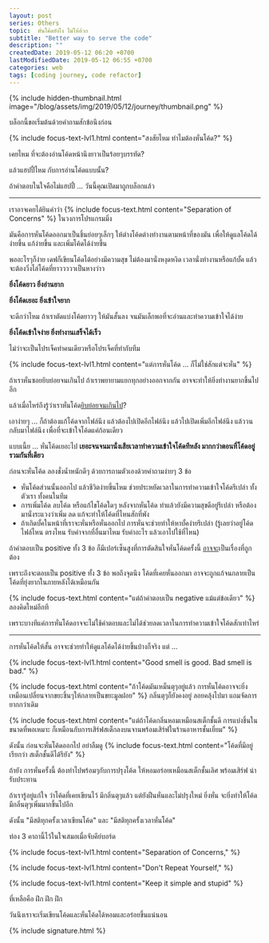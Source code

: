 ```yaml
---
layout: post 
series: Others
topic:  หั่นโค้ดยังไง ไม่ให้อ้วก
subtitle: "Better way to serve the code"
description: ""
createdDate: 2019-05-12 06:20 +0700
lastModifiedDate: 2019-05-12 06:55 +0700
categories: web
tags: [coding journey, code refactor]
---
```

{% include hidden-thumbnail.html image="/blog/assets/img/2019/05/12/journey/thumbnail.png" %}

บล็อกนี้ขอเริ่มต้นด้วยคำถามสักข้อนึงก่อน 

{% include focus-text-lvl1.html content="สงสัยไหม ทำไมต้องหั่นโค้ด?" %} 

เคยไหม ที่จะต้องอ่านโค้ดหน้านึงยาวเป็นร้อยๆบรรทัด?

แล้วแฮปปี้ไหม กับการอ่านโค้ดแบบนั้น?

ถ้าคำตอบในใจคือไม่แฮปปี้ ... วันนี้คุณเปิดมาถูกบล็อกแล้ว

----

เราอาจเคยได้ยินคำว่า {% include focus-text.html content="Separation of Concerns" %} ในวงการโปรแกรมมิ่ง

มันคือการหั่นโค้ดออกมาเป็นชิ้นย่อยๆเล็กๆ ให้ต่างโค้ดต่างทำงานตามหน้าที่ของมัน เพื่อให้ดูแลโค้ดได้ง่ายขึ้น แก้ง่ายขึ้น และเพิ่มโค้ดได้ง่ายขึ้น

พออะไรๆก็ง่าย เดฟก็เขียนโค้ดได้อย่างมีความสุข ไม่ต้องมานั่งหงุดหงิด เวลานั่งทำงานหรือแก้บั้ค แล้วจะต้องวิ่งไล่โค้ดที่ยาวววววเป็นหางว่าว 

<b>ยิ่งโค้ดยาว ยิ่งอ่านยาก</b>

<b>ยิ่งโค้ดเยอะ ยิ่งเข้าใจยาก</b>

จะดีกว่าไหม ถ้าเราตัดแบ่งโค้ดยาวๆ ให้มันสั้นลง จนมันเล็กพอที่จะอ่านและทำความเข้าใจได้ง่าย

<b>ยิ่งโค้ดเข้าใจง่าย ยิ่งทำงานเสร็จได้เร็ว</b>

ไม่ว่าจะเป็นโปรเจ็คทำคนเดียวหรือโปรเจ็คที่ทำกับทีม

{% include focus-text-lvl1.html content="แต่การหั่นโค้ด ... ก็ไม่ใช่สักแต่จะหั่น" %} 

ถ้าเราหั่นซอยยิบย่อยจนเกินไป ถ้าเราพยายามแยกทุกอย่างออกจากกัน อาจจะทำให้ยิ่งทำงานยากขึ้นไปอีก 

แล้วเมื่อไหร่ถึงรู้ว่าเราหั่นโค้ด<u>ยิบย่อยจนเกินไป</u>?

เอาง่ายๆ ... ก็ถ้าต้องแก้โค้ดจากไฟล์นึง แล้วต้องไปเปิดอีกไฟล์นึง แล้วไปเปิดเพิ่มอีกไฟล์นึง แล้ววนกลับมาไฟล์นึง  เพื่อที่จะเข้าใจโค้ดแค่ก้อนเดียว 

แบบเนี้ย ... หั่นโค้ดเยอะไป <b>เยอะจนจนมานั่งเสียเวลาทำความเข้าใจโค้ดทีหลัง มากกว่าตอนที่โค้ดอยู่รวมกันที่เดียว</b>

ก่อนจะหั่นโค้ด ลองชั่งน้ำหนักดีๆ ด้วยการถามตัวเองด้วยคำถามง่ายๆ 3 ข้อ
- หั่นโค้ดส่วนนั้นออกไป แล้วชีวิตง่ายขึ้นไหม ช่วยประหยัดเวลาในการทำความเข้าใจโค้ดรึเปล่า ทั้งตัวเรา ทั้งคนในทีม
- การเพิ่มโค้ด ลบโค้ด หรือแก้ไขโค้ดใดๆ หลังจากหั่นโค้ด ทำแล้วยังมีความสุขดีอยู่รึเปล่า หรือต้องมานั่งระแวงว่าเพิ่ม ลด แก้จะทำให้โค้ดที่ไหนสักที่พัง
- ถ้าเกิดบั้คในหน้าที่เราจะหั่นหรือหั่นออกไป การหั่นจะช่วยทำให้หาบั้คง่ายรึเปล่า (รู้เลยว่าอยู่โค้ดไฟล์ไหน ตรงไหน รับค่าจากที่อื่นมาไหม รับค่าอะไร แล้วเอาไปใช้ที่ไหน)

ถ้าคำตอบเป็น positive ทั้ง 3 ข้อ ก็มีเปอร์เซ็นสูงที่การตัดสินใจหั่นโค้ดครั้งนี้ <u>อาจจะ</u>เป็นเรื่องที่ถูกต้อง 

เพราะถึงจะตอบเป็น positive ทั้ง 3 ข้อ พอถึงจุดนึง โค้ดที่เคยหั่นออกมา อาจจะถูกแก้จนกลายเป็นโค้ดที่ยุ่งยากในภายหลังได้เหมือนกัน

{% include focus-text.html content="แต่ถ้าคำตอบเป็น negative แม้แต่ข้อเดียว" %} ลองคิดใหม่อีกที 

เพราะบางทีแค่การหั่นโค้ดอาจจะไม่ใช้คำตอบและไม่ได้ช่วยลดเวลาในการทำความเข้าใจโค้ดสักเท่าไหร่

-----

การหั่นโค้ดให้สั้น อาจจะช่วยทำให้ดูแลโค้ดได้ง่ายขึ้นบ้างก็จริง แต่ ...

{% include focus-text-lvl1.html content="Good smell is good. Bad smell is bad." %} 

{% include focus-text.html content="ถ้าโค้ดมันเหม็นตุๆอยู่แล้ว การหั่นโค้ดอาจจะยิ่งเหมือนเปลี่ยนจากขยะชิ้นๆให้กลายเป็นขยะมูลฝอย" %} กลิ่นตุๆก็ยังคงอยู่ ลอยคลุ้งไปมา แถมจัดการยากกว่าเดิม

{% include focus-text.html content="แต่ถ้าโค้ดกลิ่นหอมเหมือนสเต็กชั้นดี การแบ่งชิ้นในขนาดที่พอเหมาะ ก็เหมือนกับการเสิร์ฟสเต็กลงบนจานพร้อมเสิร์ฟในร้านอาหารชั้นเยี่ยม" %}

ดังนั้น ก่อนจะหั่นโค้ดออกไป อย่าลืมดู {% include focus-text.html content="โค้ดที่มีอยู่ เรียกว่า สเต็กชั้นดีได้รึยัง" %}

ถ้ายัง การหั่นครั้งนี้ ต้องทำไปพร้อมๆกับการปรุงโค้ด ให้หอมอร่อยเหมือนสเต็กชั้นเลิศ พร้อมเสิร์ฟ น่ารับประทาน

ถ้าเรารู้อยู่แก่ใจ ว่าโค้ดที่เคยเขียนไว้ มีกลิ่นตุๆแล้ว แต่ยังฝืนหั่นและไม่ปรุงใหม่ ยิ่งหั่น จะยิ่งทำให้โค้ดมีกลิ่นตุๆเพิ่มมากขึ้นไปอีก

ดังนั้น "มีสติทุกครั้งเวลาเขียนโค้ด" และ "มีสติทุกครั้งเวลาหั่นโค้ด"

ท่อง 3 คาถานี้ไว้ในใจเสมอเมื่อจับคีย์บอร์ด

{% include focus-text-lvl1.html content="Separation of Concerns," %}

{% include focus-text-lvl1.html content="Don't Repeat Yourself," %}

{% include focus-text-lvl1.html content="Keep it simple and stupid" %}

ที่เหลือคือ ฝึก ฝึก ฝึก 

วันนึงเราจะเริ่มเขียนโค้ดและหั่นโค้ดได้หอมและอร่อยขึ้นแน่นอน

{% include signature.html %}